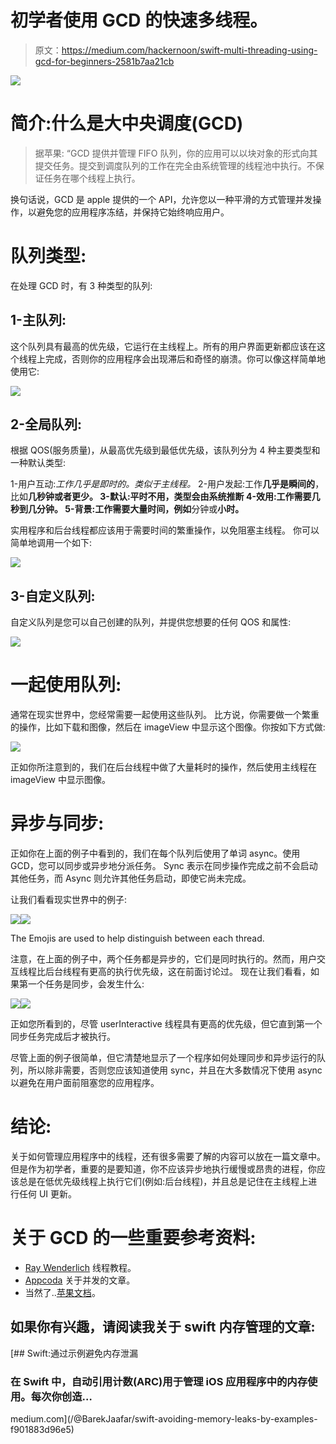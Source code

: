 # 初学者使用 GCD 的快速多线程。

> 原文：<https://medium.com/hackernoon/swift-multi-threading-using-gcd-for-beginners-2581b7aa21cb>

![](img/efa6cde6edb9a866fbfbb5acea2a44d1.png)

# **简介:什么是大中央调度(GCD)**

> 据苹果:
> “GCD 提供并管理 FIFO 队列，你的应用可以以块对象的形式向其提交任务。提交到调度队列的工作在完全由系统管理的线程池中执行。不保证任务在哪个线程上执行。

换句话说，GCD 是 apple 提供的一个 API，允许您以一种平滑的方式管理并发操作，以避免您的应用程序冻结，并保持它始终响应用户。

# 队列类型:

在处理 GCD 时，有 3 种类型的队列:

## **1-主队列:**

这个队列具有最高的优先级，它运行在主线程上。所有的用户界面更新都应该在这个线程上完成，否则你的应用程序会出现滞后和奇怪的崩溃。你可以像这样简单地使用它:

![](img/9e3b34d3ffa1c92544c0db2d35170bc4.png)

## 2-全局队列:

根据 QOS(服务质量)，从最高优先级到最低优先级，该队列分为 4 种主要类型和一种默认类型:

1-用户互动:*工作几乎是即时的。类似于主线程。* 2-用户发起:工作**几乎是瞬间的**，比如**几秒钟或者更少。
**3-默认**:平时不用，类型会由系统推断
4-效用:工作需要几秒到几分钟。
5-背景:工作需要大量时间，例如**分钟或**小时。**

实用程序和后台线程都应该用于需要时间的繁重操作，以免阻塞主线程。
你可以简单地调用一个如下:

![](img/30dc80a208131d51bf644ce2203f69a8.png)

## 3-自定义队列:

自定义队列是您可以自己创建的队列，并提供您想要的任何 QOS 和属性:

![](img/1b2440e743724422d03b9998ff0b50d7.png)

# 一起使用队列:

通常在现实世界中，您经常需要一起使用这些队列。
比方说，你需要做一个繁重的操作，比如下载和图像，然后在 imageView 中显示这个图像。你按如下方式做:

![](img/a539e2d57308356bc8c23d1dd7bd72b7.png)

正如你所注意到的，我们在后台线程中做了大量耗时的操作，然后使用主线程在 imageView 中显示图像。

# 异步与同步:

正如你在上面的例子中看到的，我们在每个队列后使用了单词 async。使用 GCD，您可以同步或异步地分派任务。
Sync 表示在同步操作完成之前不会启动其他任务，而 Async 则允许其他任务启动，即使它尚未完成。

让我们看看现实世界中的例子:

![](img/9328966e7711896c5f63b7008489675d.png)![](img/abad3f89d40419d9ec8445809626481c.png)

The Emojis are used to help distinguish between each thread.

注意，在上面的例子中，两个任务都是异步的，它们是同时执行的。然而，用户交互线程比后台线程有更高的执行优先级，这在前面讨论过。
现在让我们看看，如果第一个任务是同步，会发生什么:

![](img/5a52e2d07ac3b9aa0ba4760d01fef9e7.png)![](img/caacbb4866b8f986da701ac81e28dafb.png)

正如您所看到的，尽管 userInteractive 线程具有更高的优先级，但它直到第一个同步任务完成后才被执行。

尽管上面的例子很简单，但它清楚地显示了一个程序如何处理同步和异步运行的队列，所以除非需要，否则您应该知道使用 sync，并且在大多数情况下使用 async 以避免在用户面前阻塞您的应用程序。

# 结论:

关于如何管理应用程序中的线程，还有很多需要了解的内容可以放在一篇文章中。但是作为初学者，重要的是要知道，你不应该异步地执行缓慢或昂贵的进程，你应该总是在低优先级线程上执行它们(例如:后台线程)，并且总是记住在主线程上进行任何 UI 更新。

# 关于 GCD 的一些重要参考资料:

*   [Ray Wenderlich](https://www.raywenderlich.com/5370-grand-central-dispatch-tutorial-for-swift-4-part-1-2) 线程教程。
*   [Appcoda](https://www.appcoda.com/grand-central-dispatch/) 关于并发的文章。
*   当然了..[苹果文档](https://developer.apple.com/documentation/dispatch)。

## **如果你有兴趣，请阅读我关于 swift 内存管理的文章:**

[](/@BarekJaafar/swift-avoiding-memory-leaks-by-examples-f901883d96e5) [## Swift:通过示例避免内存泄漏

### 在 Swift 中，自动引用计数(ARC)用于管理 iOS 应用程序中的内存使用。每次你创造…

medium.com](/@BarekJaafar/swift-avoiding-memory-leaks-by-examples-f901883d96e5)